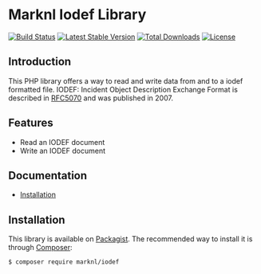 Marknl Iodef Library
====================
[![Build Status](https://travis-ci.org/marknl/iodef.svg?branch=master)](https://travis-ci.org/marknl/iodef)
[![Latest Stable Version](https://poser.pugx.org/marknl/iodef/v/stable)](https://packagist.org/packages/marknl/iodef)
[![Total Downloads](https://poser.pugx.org/marknl/iodef/downloads)](https://packagist.org/packages/marknl/iodef)
[![License](https://poser.pugx.org/marknl/iodef/license)](https://packagist.org/packages/marknl/iodef)

Introduction
------------
This PHP library offers a way to read and write data from and to a iodef formatted file.
IODEF: Incident Object Description Exchange Format is described in [RFC5070](http://www.rfc-base.org/txt/rfc-5070.txt)
and was published in 2007.

Features
--------

* Read an IODEF document
* Write an IODEF document

Documentation
-------------
* [Installation](#installation)

Installation
------------

This library is available on [Packagist](http://packagist.org/packages/marknl/iodef).
The recommended way to install it is through [Composer](http://getcomposer.org):

```bash
$ composer require marknl/iodef
```
